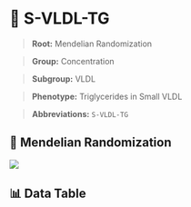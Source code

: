 # 🧪 S-VLDL-TG

> **Root:** Mendelian Randomization

> **Group:** Concentration  

> **Subgroup:** VLDL

> **Phenotype:** Triglycerides in Small VLDL  

> **Abbreviations:** `S-VLDL-TG`

## 🧬 Mendelian Randomization  

<img src="/MR/Figures/Inverse/S-VLDL-TG.png"/>


## 📊 Data Table


<CsvTableMRI src="/MR/Data/Inverse/S-VLDL-TG.csv"/>
